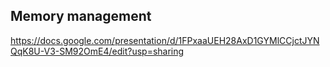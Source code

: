 
## Memory management
https://docs.google.com/presentation/d/1FPxaaUEH28AxD1GYMlCCjctJYNQqK8U-V3-SM92OmE4/edit?usp=sharing


